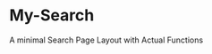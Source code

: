 # My-Search
A minimal Search Page Layout with Actual Functions
    <div style="display: flex;">
        <img src="https://github.com/user-attachments/assets/23f554a7-adf1-4756-828e-fcbbf66c0645" alt="">
        <img src="https://github.com/user-attachments/assets/c0c04528-dfde-418d-b2dc-f4b367cccff1" alt="">
    </div>
